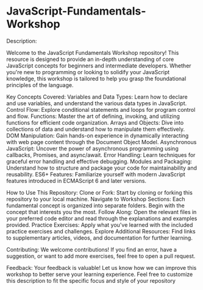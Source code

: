 # JavaScript-Fundamentals-Workshop
Description:

Welcome to the JavaScript Fundamentals Workshop repository! This resource is designed to provide an in-depth understanding of core JavaScript concepts for beginners and intermediate developers. Whether you're new to programming or looking to solidify your JavaScript knowledge, this workshop is tailored to help you grasp the foundational principles of the language.

Key Concepts Covered:
Variables and Data Types: Learn how to declare and use variables, and understand the various data types in JavaScript.
Control Flow: Explore conditional statements and loops for program control and flow.
Functions: Master the art of defining, invoking, and utilizing functions for efficient code organization.
Arrays and Objects: Dive into collections of data and understand how to manipulate them effectively.
DOM Manipulation: Gain hands-on experience in dynamically interacting with web page content through the Document Object Model.
Asynchronous JavaScript: Uncover the power of asynchronous programming using callbacks, Promises, and async/await.
Error Handling: Learn techniques for graceful error handling and effective debugging.
Modules and Packaging: Understand how to structure and package your code for maintainability and reusability.
ES6+ Features: Familiarize yourself with modern JavaScript features introduced in ECMAScript 6 and later versions.

How to Use This Repository:
Clone or Fork: Start by cloning or forking this repository to your local machine.
Navigate to Workshop Sections: Each fundamental concept is organized into separate folders. Begin with the concept that interests you the most.
Follow Along: Open the relevant files in your preferred code editor and read through the explanations and examples provided.
Practice Exercises: Apply what you've learned with the included practice exercises and challenges.
Explore Additional Resources: Find links to supplementary articles, videos, and documentation for further learning.

Contributing:
We welcome contributions! If you find an error, have a suggestion, or want to add more exercises, feel free to open a pull request.

Feedback:
Your feedback is valuable! Let us know how we can improve this workshop to better serve your learning experience.
Feel free to customize this description to fit the specific focus and style of your repository
